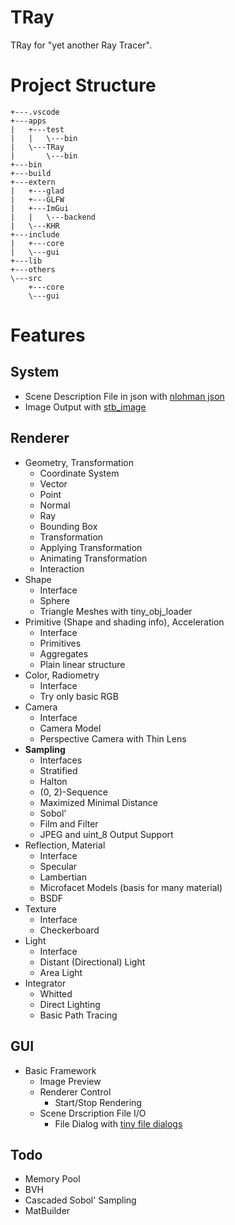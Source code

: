 # TRay

TRay for "yet another Ray Tracer".

# Project Structure

```text
+---.vscode
+---apps
|   +---test
|   |   \---bin
|   \---TRay
|       \---bin
+---bin
+---build
+---extern
|   +---glad
|   +---GLFW
|   +---ImGui
|   |   \---backend
|   \---KHR
+---include
|   +---core
|   \---gui
+---lib
+---others
\---src
    +---core
    \---gui
```

# Features

## System

- Scene Description File in json with [nlohman json](https://github.com/nlohmann/json)
- Image Output with [stb_image](https://github.com/nothings/stb)

## Renderer

- Geometry, Transformation
  - Coordinate System
  - Vector
  - Point
  - Normal
  - Ray
  - Bounding Box
  - Transformation
  - Applying Transformation
  - Animating Transformation
  - Interaction
- Shape
  - Interface
  - Sphere
  - Triangle Meshes with tiny_obj_loader
- Primitive (Shape and shading info), Acceleration
  - Interface
  - Primitives
  - Aggregates
  - Plain linear structure
- Color, Radiometry
  - Interface
  - Try only basic RGB
- Camera
  - Interface
  - Camera Model
  - Perspective Camera with Thin Lens
- **Sampling**
  - Interfaces
  - Stratified
  - Halton
  - (0, 2)-Sequence
  - Maximized Minimal Distance
  - Sobol'
  - Film and Filter
  - JPEG and uint_8 Output Support
- Reflection, Material
  - Interface
  - Specular
  - Lambertian
  - Microfacet Models (basis for many material)
  - BSDF
- Texture
  - Interface
  - Checkerboard
- Light
  - Interface
  - Distant (Directional) Light
  - Area Light
- Integrator
  - Whitted
  - Direct Lighting
  - Basic Path Tracing

## GUI

- Basic Framework
  - Image Preview
  - Renderer Control
    - Start/Stop Rendering
  - Scene Drscription File I/O
    - File Dialog with [tiny file dialogs](https://sourceforge.net/projects/tinyfiledialogs/)

## Todo

- Memory Pool
- BVH
- Cascaded Sobol' Sampling
- MatBuilder